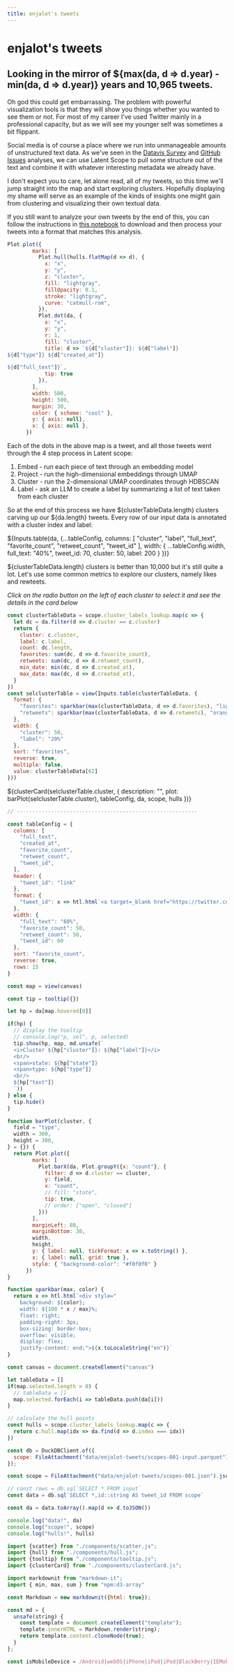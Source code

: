 ```yaml
---
title: enjalot's tweets
---
```


# enjalot's tweets
## Looking in the mirror of ${max(da, d => d.year) - min(da, d => d.year)} years and 10,965 tweets.

Oh god this could get embarrassing. 
The problem with powerful visualization tools is that they will show you things whether you wanted to see them or not. 
For most of my career I've used Twitter mainly in a professional capacity, but as we will see my younger self was sometimes a bit flippant.

Social media is of course a place where we run into unmanageable amounts of unstructured text data. 
As we've seen in the [Datavis Survey](datavis-survey) and [GitHub Issues](plot-issues) analyses, we can use Latent Scope to pull some structure out of the text and combine it with whatever interesting metadata we already have.

I don't expect you to care, let alone read, all of my tweets, so this time we'll jump straight into the map and start exploring clusters. 
Hopefully displaying my shame will serve as an example of the kinds of insights one might gain from clustering and visualizing their own textual data.

If you still want to analyze your own tweets by the end of this, you can follow the instructions in [this notebook](https://observablehq.com/@observablehq/save-and-analyze-your-twitter-archive) to download and then process your tweets into a format that matches this analysis.

```js
Plot.plot({
        marks: [
          Plot.hull(hulls.flatMap(d => d), {
            x: "x",
            y: "y",
            z: "cluster",
            fill: "lightgray",
            fillOpacity: 0.1,
            stroke: "lightgray",
            curve: "catmull-rom",
          }),
          Plot.dot(da, {
            x: "x",
            y: "y",
            r: 1,
            fill: "cluster",
            title: d => `${d["cluster"]}: ${d["label"]} 
${d["type"]} ${d["created_at"]}

${d["full_text"]}`,
            tip: true
          }),
        ],
        width: 500,
        height: 500,
        margin: 30,
        color: { scheme: "cool" },
        y: { axis: null},
        x: { axis: null },
      })
```

Each of the dots in the above map is a tweet, and all those tweets went through the 4 step process in Latent scope:  
1. Embed - run each piece of text through an embedding model
2. Project - run the high-dimensional embeddings through UMAP
3. Cluster - run the 2-dimensional UMAP coordinates through HDBSCAN
4. Label - ask an LLM to create a label by summarizing a list of text taken from each cluster

So at the end of this process we have ${clusterTableData.length} clusters carving up our ${da.length} tweets. 
Every row of our input data is annotated with a cluster index and label:


<div class="card">
${Inputs.table(da, {...tableConfig, columns: [
    "cluster",
    "label",
    "full_text",
    "favorite_count",
    "retweet_count",
    "tweet_id"
  ],
  width: {
    ...tableConfig.width,
    full_text: "40%",
    tweet_id: 70,
    cluster: 50,
    label: 200
  }
})}
</div>

${clusterTableData.length} clusters is better than 10,000 but it's still quite a lot. 
Let's use some common metrics to explore our clusters, namely likes and rewteets.

_Click on the radio button on the left of each cluster to select it and see the details in the card below_

```js
const clusterTableData = scope.cluster_labels_lookup.map(c => {
  let dc = da.filter(d => d.cluster == c.cluster)
  return {
    cluster: c.cluster,
    label: c.label,
    count: dc.length,
    favorites: sum(dc, d => d.favorite_count),
    retweets: sum(dc, d => d.retweet_count),
    min_date: min(dc, d => d.created_at),
    max_date: max(dc, d => d.created_at),
  }
})
const selclusterTable = view(Inputs.table(clusterTableData, {
  format: {
    "favorites": sparkbar(max(clusterTableData, d => d.favorites), "lightblue"),
    "retweets": sparkbar(max(clusterTableData, d => d.retweets), "orange"),
  },
  width: {
    "cluster": 50,
    "label": "20%"
  },
  sort: "favorites",
  reverse: true,
  multiple: false,
  value: clusterTableData[62]
}))
```

<div>
  ${clusterCard(selclusterTable.cluster, {
    description: "", 
    plot: barPlot(selclusterTable.cluster),
    tableConfig, 
    da, 
    scope, 
    hulls
  })}
</div>

```js
// ----------------------------------------------------------
```


```js
const tableConfig = { 
  columns: [
    "full_text",
    "created_at",
    "favorite_count",
    "retweet_count",
    "tweet_id",
  ],
  header: {
    "tweet_id": "link"
  },
  format: {
    "tweet_id": x => htl.html`<a target=_blank href="https://twitter.com/i/web/status/${x}">tweet</a>`
  },
  width: {
    "full_text": "60%",
    "favorite_count": 50,
    "retweet_count": 50,
    "tweet_id": 60
  },
  sort: "favorite_count",
  reverse: true,
  rows: 15
}
```


```js
const map = view(canvas)
```

```js
const tip = tooltip({})
```

```js
let hp = da[map.hovered[0]]
 ```

```js
if(hp) {
  // display the tooltip
  // console.log("p, sel", p, selected)
  tip.show(hp, map, md.unsafe(`
  <i>Cluster ${hp["cluster"]}: ${hp["label"]}</i>
  <br/>
  <span>state: ${hp["state"]}
  <span>type: ${hp["type"]}
  <br/>
  ${hp["text"]}
  `))
} else {
  tip.hide()
}
```

```js
function barPlot(cluster, {
  field = "type",
  width = 300,
  height = 300,
} = {}) {
  return Plot.plot({
        marks: [
          Plot.barX(da, Plot.groupY({x: "count"}, {
            filter: d => d.cluster == cluster,
            y: field,
            x: "count",
            // fill: "state",
            tip: true,
            // order: ["open", "closed"]
          }))
        ],
        marginLeft: 80,
        marginBottom: 30,
        width,
        height,
        y: { label: null, tickFormat: x => x.toString() },
        x: { label: null, grid: true },
        style: { "background-color": "#f0f0f0" }
      })
}
```

```js
function sparkbar(max, color) {
  return x => htl.html`<div style="
    background: ${color};
    width: ${100 * x / max}%;
    float: right;
    padding-right: 3px;
    box-sizing: border-box;
    overflow: visible;
    display: flex;
    justify-content: end;">${x.toLocaleString("en")}`
}
```

```js
const canvas = document.createElement("canvas")
```

```js
let tableData = []
if(map.selected.length > 0) {
  // tableData = []
  map.selected.forEach(i => tableData.push(da[i]))
}
```

```js
// calculate the hull points
const hulls = scope.cluster_labels_lookup.map(c => {
  return c.hull.map(idx => da.find(d => d.index === idx))
})
```


```js
const db = DuckDBClient.of({
  scope: FileAttachment("data/enjalot-tweets/scopes-001-input.parquet")
});
```

```js
const scope = FileAttachment("data/enjalot-tweets/scopes-001.json").json()
```

```js
// const rows = db.sql`SELECT * FROM input`
const data = db.sql`SELECT *,id::string AS tweet_id FROM scope`
```
```js
const da = data.toArray().map(d => d.toJSON())
```
```js
console.log("data!", da)
console.log("scope!", scope)
console.log("hulls!", hulls)
```

```js
import {scatter} from "./components/scatter.js";
import {hull} from "./components/hull.js";
import {tooltip} from "./components/tooltip.js";
import {clusterCard} from "./components/clusterCard.js";

import markdownit from "markdown-it";
import { min, max, sum } from "npm:d3-array"
```
```js
const Markdown = new markdownit({html: true});

const md = {
  unsafe(string) {
    const template = document.createElement("template");
    template.innerHTML = Markdown.render(string);
    return template.content.cloneNode(true);
  }
};
```

```js
const isMobileDevice = /Android|webOS|iPhone|iPad|iPod|BlackBerry|IEMobile|Opera Mini/i.test(navigator.userAgent);
```